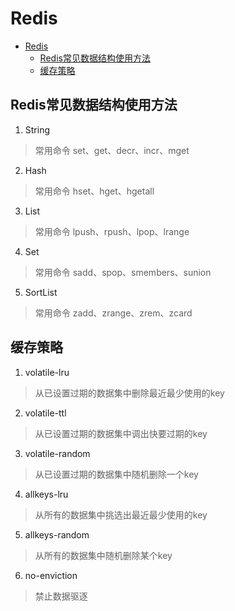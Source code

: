 # Redis
<!-- TOC -->

- [Redis](#redis)
  - [Redis常见数据结构使用方法](#redis%e5%b8%b8%e8%a7%81%e6%95%b0%e6%8d%ae%e7%bb%93%e6%9e%84%e4%bd%bf%e7%94%a8%e6%96%b9%e6%b3%95)
  - [缓存策略](#%e7%bc%93%e5%ad%98%e7%ad%96%e7%95%a5)

<!-- /TOC -->
## Redis常见数据结构使用方法
1. String
> 常用命令 set、get、decr、incr、mget
2. Hash
> 常用命令 hset、hget、hgetall
3. List
> 常用命令 lpush、rpush、lpop、lrange
4. Set
> 常用命令 sadd、spop、smembers、sunion
5. SortList
> 常用命令 zadd、zrange、zrem、zcard

## 缓存策略
1. volatile-lru
> 从已设置过期的数据集中删除最近最少使用的key
2. volatile-ttl
> 从已设置过期的数据集中调出快要过期的key
3. volatile-random
> 从已设置过期的数据集中随机删除一个key
4. allkeys-lru
> 从所有的数据集中挑选出最近最少使用的key
5. allkeys-random
> 从所有的数据集中随机删除某个key
6. no-enviction 
> 禁止数据驱逐
